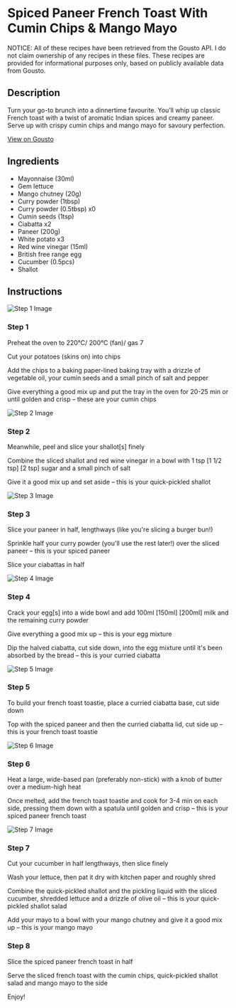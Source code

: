 # Spiced Paneer French Toast With Cumin Chips & Mango Mayo

NOTICE: All of these recipes have been retrieved from the Gousto API. I do not claim ownership of any recipes in these files. These recipes are provided for informational purposes only, based on publicly available data from Gousto.

## Description

Turn your go-to brunch into a dinnertime favourite. You’ll whip up classic French toast with a twist of aromatic Indian spices and creamy paneer. Serve up with crispy cumin chips and mango mayo for savoury perfection.

[View on Gousto](https://www.gousto.co.uk/recipes/cookbook/spiced-paneer-french-toast-with-cumin-chips-mango-mayo)

## Ingredients

- Mayonnaise (30ml)
- Gem lettuce
- Mango chutney (20g)
- Curry powder (1tbsp)
- Curry powder (0.5tbsp) x0
- Cumin seeds (1tsp)
- Ciabatta x2
- Paneer (200g)
- White potato x3
- Red wine vinegar (15ml)
- British free range egg
- Cucumber (0.5pcs)
- Shallot

## Instructions

![Step 1 Image](https://production-media.gousto.co.uk/cms/recipe-step-image/Step-1-1688485908490-x200.jpg)

### Step 1

Preheat the oven to 220°C/ 200°C (fan)/ gas 7

Cut your potatoes (skins on) into chips

Add the chips to a baking paper-lined baking tray with a drizzle of vegetable oil, your cumin seeds and a small pinch of salt and pepper

Give everything a good mix up and put the tray in the oven for 20-25 min or until golden and crisp – these are your cumin chips

![Step 2 Image](https://production-media.gousto.co.uk/cms/recipe-step-image/Step-2-1688485916431-x200.jpg)

### Step 2

Meanwhile, peel and slice your shallot[s] finely

Combine the sliced shallot and red wine vinegar in a bowl with 1 tsp<span class="text-purple"> [1 1/2 tsp]</span> <span class="text-danger">[2 tsp]</span> sugar and a small pinch of salt

Give it a good mix up and set aside – this is your quick-pickled shallot

![Step 3 Image](https://production-media.gousto.co.uk/cms/recipe-step-image/Step-3-1688485923378-x200.jpg)

### Step 3

Slice your paneer in half, lengthways (like you're slicing a burger bun!)

Sprinkle half your curry powder (you'll use the rest later!) over the sliced paneer – this is your spiced paneer

Slice your ciabattas in half

![Step 4 Image](https://production-media.gousto.co.uk/cms/recipe-step-image/Step-4-1688485927146-x200.jpg)

### Step 4

Crack your egg[s] into a wide bowl and add 100ml <span class="text-purple">[150ml]</span> <span class="text-danger">[200ml] </span>milk and the remaining curry powder

Give everything a good mix up – this is your egg mixture

Dip the halved ciabatta, cut side down, into the egg mixture until it's been absorbed by the bread – this is your curried ciabatta

![Step 5 Image](https://production-media.gousto.co.uk/cms/recipe-step-image/Step-5-1688485931387-x200.jpg)

### Step 5

To build your french toast toastie, place a curried ciabatta base, cut side down

Top with the spiced paneer and then the curried ciabatta lid, cut side up – this is your french toast toastie

![Step 6 Image](https://production-media.gousto.co.uk/cms/recipe-step-image/Step-6-1688485936190-x200.jpg)

### Step 6

Heat a large, wide-based pan (preferably non-stick) with a knob of butter over a medium-high heat

Once melted, add the french toast toastie and cook for 3-4 min on each side, pressing them down with a spatula until golden and crisp – this is your spiced paneer french toast

![Step 7 Image](https://production-media.gousto.co.uk/cms/recipe-step-image/Step-7-1688485940070-x200.jpg)

### Step 7

Cut your cucumber in half lengthways, then slice finely

Wash your lettuce, then pat it dry with kitchen paper and roughly shred

Combine the quick-pickled shallot and the pickling liquid with the sliced cucumber, shredded lettuce and a drizzle of olive oil – this is your quick-pickled shallot salad

Add your mayo to a bowl with your mango chutney and give it a good mix up – this is your mango mayo

### Step 8

Slice the spiced paneer french toast in half

Serve the sliced french toast with the cumin chips, quick-pickled shallot salad and mango mayo to the side

Enjoy!


